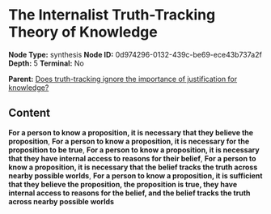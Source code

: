 # The Internalist Truth-Tracking Theory of Knowledge

**Node Type:** synthesis
**Node ID:** 0d974296-0132-439c-be69-ece43b737a2f
**Depth:** 5
**Terminal:** No

**Parent:** [Does truth-tracking ignore the importance of justification for knowledge?](does-truth-tracking-ignore-the-importance-of-justification-for-knowledge-antithesis-9d3e0698-b5c6-4e9f-9bed-c5f2fa05fd5b.md)

## Content

**For a person to know a proposition, it is necessary that they believe the proposition**, **For a person to know a proposition, it is necessary for the proposition to be true**, **For a person to know a proposition, it is necessary that they have internal access to reasons for their belief**, **For a person to know a proposition, it is necessary that the belief tracks the truth across nearby possible worlds**, **For a person to know a proposition, it is sufficient that they believe the proposition, the proposition is true, they have internal access to reasons for the belief, and the belief tracks the truth across nearby possible worlds**
